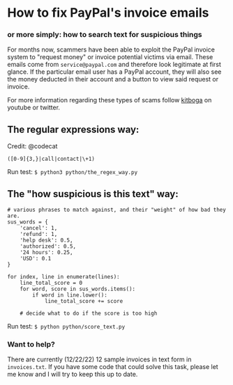 # How to fix PayPal's invoice emails
### or more simply: how to search text for suspicious things

For months now, scammers have been able to exploit the PayPal invoice system to "request money" or invoice potential victims via email. 
These emails come from `service@paypal.com` and therefore look legitimate at first glance. If the particular email user has a PayPal account, they will also see the money deducted in their account and a button to view said request or invoice. 

For more information regarding these types of scams follow [kitboga](https://youtube.com/kitbogashow) on youtube or twitter.

## The regular expressions way:
Credit: @codecat
```regex
([0-9]{3,}|call|contact|\+1)
```
Run test: `$ python3 python/the_regex_way.py`


## The "how suspicious is this text" way:
```
# various phrases to match against, and their "weight" of how bad they are.
sus_words = {
    'cancel': 1,
    'refund': 1,
    'help desk': 0.5,
    'authorized': 0.5,
    '24 hours': 0.25,
    'USD': 0.1
}

for index, line in enumerate(lines):
    line_total_score = 0
    for word, score in sus_words.items():
        if word in line.lower():
            line_total_score += score
    
    # decide what to do if the score is too high 
```
Run test: `$ python python/score_text.py`

### Want to help? 

There are currently (12/22/22) 12 sample invoices in text form in `invoices.txt`.
If you have some code that could solve this task, please let me know and I will try to keep this up to date. 
